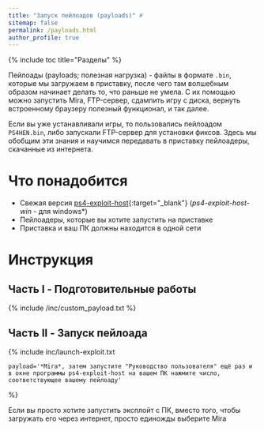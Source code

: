 ```yaml
---
title: "Запуск пейлоадов (payloads)" #
sitemap: false
permalink: /payloads.html
author_profile: true
---
```


{% include toc title="Разделы" %}

Пейлоады (payloads; полезная нагрузка) - файлы в формате `.bin`, которые мы загружаем в приставку, после чего там волшебным образом начинает делать то, что раньше не умела. С их помощью можно запустить Mira, FTP-сервер, сдампить игру с диска, вернуть встроенному браузеру полезный функционал, и так далее. 

Если вы уже устанавливали игры, то пользовались пейлоадом `PS4HEN.bin`, либо запускали FTP-сервер для установки фиксов. Здесь мы обобщим эти знания и научимся передавать в приставку пейлоадеры, скачанные из интернета. 

# Что понадобится

* Свежая версия [ps4-exploit-host](https://github.com/Al-Azif/ps4-exploit-host/releases/latest){:target="_blank"} (*ps4-exploit-host-win* - для windows*)
* Пейлоадеры, которые вы хотите запустить на приставке 
* Приставка и ваш ПК должны находится в одной сети

# Инструкция

## Часть I - Подготовительные работы

{% include /inc/custom_payload.txt %}

## Часть II - Запуск пейлоада

{% include inc/launch-exploit.txt 

	payload='*Mira*, затем запустите "Руководство пользователя" ещё раз и в окне программы ps4-exploit-host на вашем ПК нажмите число, соответствующее вашему пейлоаду' 

%}

Если вы просто хотите запустить эксплойт с ПК, вместо того, чтобы загружать его через интернет, просто единожды выберите Mira